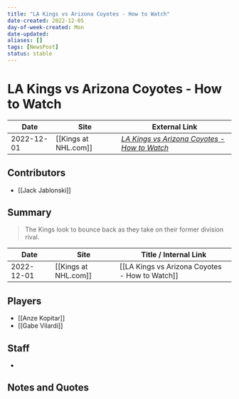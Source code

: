 ```yaml
---
title: "LA Kings vs Arizona Coyotes - How to Watch"
date-created: 2022-12-05
day-of-week-created: Mon
date-updated: 
aliases: []
tags: [NewsPost]
status: stable
---
```


# LA Kings vs Arizona Coyotes - How to Watch

| Date       | Site                 | External Link                                                                                                                       |
| ---------- | -------------------- | ----------------------------------------------------------------------------------------------------------------------------------- |
| 2022-12-01 | [[Kings at NHL.com]] | [*LA Kings vs Arizona Coyotes - How to Watch*](https://www.nhl.com/kings/news/la-kings-vs-arizona-coyotes-how-to-watch/c-338257040) |

## Contributors
- [[Jack Jablonski]]

## Summary
> The Kings look to bounce back as they take on their former division rival.

| Date       | Site                 | Title / Internal Link                          |
| ---------- | -------------------- | ---------------------------------------------- |
| 2022-12-01 | [[Kings at NHL.com]] | [[LA Kings vs Arizona Coyotes - How to Watch]] |

## Players
- [[Anze Kopitar]]
- [[Gabe Vilardi]]

## Staff
- 

## Notes and Quotes
> 

